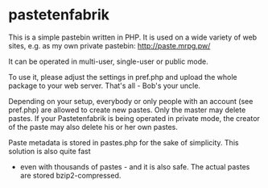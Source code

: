 pastetenfabrik
==============

This is a simple pastebin written in PHP. It is used on a wide variety of web sites, e.g. as my
own private pastebin: http://paste.mrpg.pw/

It can be operated in multi-user, single-user or public mode.

To use it, please adjust the settings in pref.php and upload the whole package to your web server.
That's all - Bob's your uncle.

Depending on your setup, everybody or only people with an account (see pref.php) are allowed to
create new pastes.
Only the master may delete pastes. If your Pastetenfabrik is being operated in private mode, the
creator of the paste may also delete his or her own pastes.

Paste metadata is stored in pastes.php for the sake of simplicity. This solution is also quite fast
- even with thousands of pastes - and it is also safe. The actual pastes are stored bzip2-compressed.
